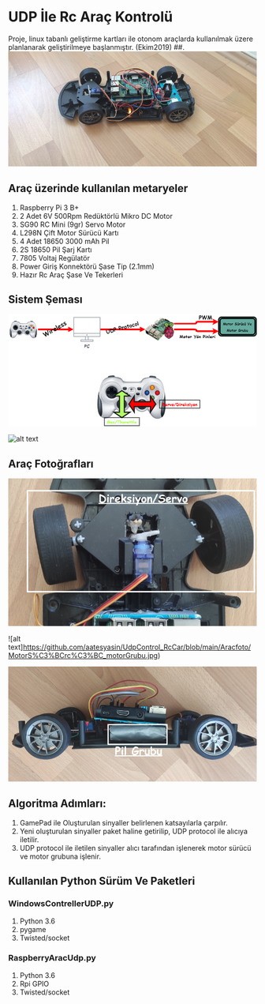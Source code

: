 # UDP İle Rc Araç Kontrolü
Proje, linux tabanlı geliştirme kartları ile otonom araçlarda kullanılmak üzere planlanarak geliştirilmeye başlanmıştır. (Ekim2019)
##.
![alt text](https://github.com/aatesyasin/UdpControl_RcCar/blob/main/Aracfoto/6.jpg)


## Araç üzerinde kullanılan metaryeler
1. Raspberry Pi 3 B+
2. 2 Adet 6V 500Rpm Redüktörlü Mikro DC Motor
3. SG90 RC Mini (9gr) Servo Motor
4. L298N Çift Motor Sürücü Kartı
5. 4 Adet 18650 3000 mAh Pil
6. 2S 18650 Pil Şarj Kartı
7. 7805 Voltaj Regülatör
8. Power Giriş Konnektörü Şase Tip (2.1mm)
9. Hazır Rc Araç Şase Ve Tekerleri

## Sistem Şeması
![alt text](https://github.com/aatesyasin/UdpControl_RcCar/blob/main/Aracfoto/mm.png)

![alt text](https://github.com/aatesyasin/UdpControl_RcCar/blob/main/Aracfoto/Sistem%C5%9Eema.png)

## Araç Fotoğrafları
![alt text](https://github.com/aatesyasin/UdpControl_RcCar/blob/main/Aracfoto/Direksiyon_servo.jpg)

![alt text]https://github.com/aatesyasin/UdpControl_RcCar/blob/main/Aracfoto/MotorS%C3%BCrc%C3%BC_motorGrubu.jpg)

![alt text](https://github.com/aatesyasin/UdpControl_RcCar/blob/main/Aracfoto/PilGrubu.jpg)

## Algoritma Adımları:
1. GamePad ile Oluşturulan sinyaller belirlenen katsayılarla çarpılır.
2. Yeni oluşturulan sinyaller paket haline getirilip, UDP protocol ile alıcıya iletilir.
3. UDP protocol ile iletilen sinyaller alıcı tarafından işlenerek motor sürücü ve motor grubuna işlenir.

## Kullanılan Python Sürüm Ve Paketleri
### WindowsContrellerUDP.py
1. Python 3.6
2. pygame
3. Twisted/socket
### RaspberryAracUdp.py
1. Python 3.6
2. Rpi GPIO
3. Twisted/socket 
